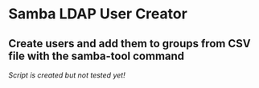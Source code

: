 # Samba LDAP User Creator
Create users and add them to groups from CSV file with the samba-tool command
---

*Script is created but not tested yet!*
